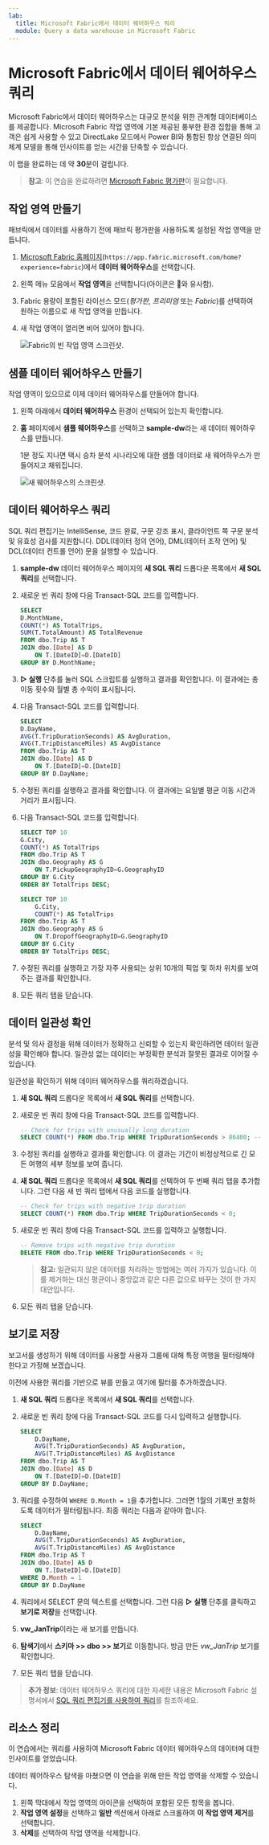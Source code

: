 ```yaml
---
lab:
  title: Microsoft Fabric에서 데이터 웨어하우스 쿼리
  module: Query a data warehouse in Microsoft Fabric
---
```


# Microsoft Fabric에서 데이터 웨어하우스 쿼리

Microsoft Fabric에서 데이터 웨어하우스는 대규모 분석을 위한 관계형 데이터베이스를 제공합니다. Microsoft Fabric 작업 영역에 기본 제공된 풍부한 환경 집합을 통해 고객은 쉽게 사용할 수 있고 DirectLake 모드에서 Power BI와 통합된 항상 연결된 의미 체계 모델을 통해 인사이트를 얻는 시간을 단축할 수 있습니다. 

이 랩을 완료하는 데 약 **30**분이 걸립니다.

> **참고**: 이 연습을 완료하려면 [Microsoft Fabric 평가판](https://learn.microsoft.com/fabric/get-started/fabric-trial)이 필요합니다.

## 작업 영역 만들기

패브릭에서 데이터를 사용하기 전에 패브릭 평가판을 사용하도록 설정된 작업 영역을 만듭니다.

1. [Microsoft Fabric 홈페이지](https://app.fabric.microsoft.com/home?experience=fabric)(`https://app.fabric.microsoft.com/home?experience=fabric`)에서 **데이터 웨어하우스**를 선택합니다.
1. 왼쪽 메뉴 모음에서 **작업 영역**을 선택합니다(아이콘은 와 유사함).
1. Fabric 용량이 포함된 라이선스 모드(*평가판*, *프리미엄* 또는 *Fabric*)를 선택하여 원하는 이름으로 새 작업 영역을 만듭니다.
1. 새 작업 영역이 열리면 비어 있어야 합니다.

    ![Fabric의 빈 작업 영역 스크린샷.](./Images/new-workspace.png)

## 샘플 데이터 웨어하우스 만들기

작업 영역이 있으므로 이제 데이터 웨어하우스를 만들어야 합니다.

1. 왼쪽 아래에서 **데이터 웨어하우스** 환경이 선택되어 있는지 확인합니다.
1. **홈** 페이지에서 **샘플 웨어하우스**를 선택하고 **sample-dw**라는 새 데이터 웨어하우스를 만듭니다.

    1분 정도 지나면 택시 승차 분석 시나리오에 대한 샘플 데이터로 새 웨어하우스가 만들어지고 채워집니다.

    ![새 웨어하우스의 스크린샷.](./Images/sample-data-warehouse.png)

## 데이터 웨어하우스 쿼리

SQL 쿼리 편집기는 IntelliSense, 코드 완료, 구문 강조 표시, 클라이언트 쪽 구문 분석 및 유효성 검사를 지원합니다. DDL(데이터 정의 언어), DML(데이터 조작 언어) 및 DCL(데이터 컨트롤 언어) 문을 실행할 수 있습니다.

1. **sample-dw** 데이터 웨어하우스 페이지의 **새 SQL 쿼리** 드롭다운 목록에서 **새 SQL 쿼리**를 선택합니다.

1. 새로운 빈 쿼리 창에 다음 Transact-SQL 코드를 입력합니다.

    ```sql
    SELECT 
    D.MonthName, 
    COUNT(*) AS TotalTrips, 
    SUM(T.TotalAmount) AS TotalRevenue 
    FROM dbo.Trip AS T
    JOIN dbo.[Date] AS D
        ON T.[DateID]=D.[DateID]
    GROUP BY D.MonthName;
    ```

1. **&#9655; 실행** 단추를 눌러 SQL 스크립트를 실행하고 결과를 확인합니다. 이 결과에는 총 이동 횟수와 월별 총 수익이 표시됩니다.

1. 다음 Transact-SQL 코드를 입력합니다.

    ```sql
   SELECT 
    D.DayName, 
    AVG(T.TripDurationSeconds) AS AvgDuration, 
    AVG(T.TripDistanceMiles) AS AvgDistance 
    FROM dbo.Trip AS T
    JOIN dbo.[Date] AS D
        ON T.[DateID]=D.[DateID]
    GROUP BY D.DayName;
    ```

1. 수정된 쿼리를 실행하고 결과를 확인합니다. 이 결과에는 요일별 평균 이동 시간과 거리가 표시됩니다.

1. 다음 Transact-SQL 코드를 입력합니다.

    ```sql
    SELECT TOP 10 
    G.City, 
    COUNT(*) AS TotalTrips 
    FROM dbo.Trip AS T
    JOIN dbo.Geography AS G
        ON T.PickupGeographyID=G.GeographyID
    GROUP BY G.City
    ORDER BY TotalTrips DESC;
    
    SELECT TOP 10 
        G.City, 
        COUNT(*) AS TotalTrips 
    FROM dbo.Trip AS T
    JOIN dbo.Geography AS G
        ON T.DropoffGeographyID=G.GeographyID
    GROUP BY G.City
    ORDER BY TotalTrips DESC;
    ```

1. 수정된 쿼리를 실행하고 가장 자주 사용되는 상위 10개의 픽업 및 하차 위치를 보여 주는 결과를 확인합니다.

1. 모든 쿼리 탭을 닫습니다.

## 데이터 일관성 확인

분석 및 의사 결정을 위해 데이터가 정확하고 신뢰할 수 있는지 확인하려면 데이터 일관성을 확인해야 합니다. 일관성 없는 데이터는 부정확한 분석과 잘못된 결과로 이어질 수 있습니다. 

일관성을 확인하기 위해 데이터 웨어하우스를 쿼리하겠습니다.

1. **새 SQL 쿼리** 드롭다운 목록에서 **새 SQL 쿼리**를 선택합니다.

1. 새로운 빈 쿼리 창에 다음 Transact-SQL 코드를 입력합니다.

    ```sql
    -- Check for trips with unusually long duration
    SELECT COUNT(*) FROM dbo.Trip WHERE TripDurationSeconds > 86400; -- 24 hours
    ```

1. 수정된 쿼리를 실행하고 결과를 확인합니다. 이 결과는 기간이 비정상적으로 긴 모든 여행의 세부 정보를 보여 줍니다.

1. **새 SQL 쿼리** 드롭다운 목록에서 **새 SQL 쿼리**를 선택하여 두 번째 쿼리 탭을 추가합니다. 그런 다음 새 빈 쿼리 탭에서 다음 코드를 실행합니다.

    ```sql
    -- Check for trips with negative trip duration
    SELECT COUNT(*) FROM dbo.Trip WHERE TripDurationSeconds < 0;
    ```

1. 새로운 빈 쿼리 창에 다음 Transact-SQL 코드를 입력하고 실행합니다.

    ```sql
    -- Remove trips with negative trip duration
    DELETE FROM dbo.Trip WHERE TripDurationSeconds < 0;
    ```

    > **참고:** 일관되지 않은 데이터를 처리하는 방법에는 여러 가지가 있습니다. 이를 제거하는 대신 평균이나 중앙값과 같은 다른 값으로 바꾸는 것이 한 가지 대안입니다.

1. 모든 쿼리 탭을 닫습니다.

## 보기로 저장

보고서를 생성하기 위해 데이터를 사용할 사용자 그룹에 대해 특정 여행을 필터링해야 한다고 가정해 보겠습니다.

이전에 사용한 쿼리를 기반으로 뷰를 만들고 여기에 필터를 추가하겠습니다.

1. **새 SQL 쿼리** 드롭다운 목록에서 **새 SQL 쿼리**를 선택합니다.

1. 새로운 빈 쿼리 창에 다음 Transact-SQL 코드를 다시 입력하고 실행합니다.

    ```sql
    SELECT 
        D.DayName, 
        AVG(T.TripDurationSeconds) AS AvgDuration, 
        AVG(T.TripDistanceMiles) AS AvgDistance 
    FROM dbo.Trip AS T
    JOIN dbo.[Date] AS D
        ON T.[DateID]=D.[DateID]
    GROUP BY D.DayName;
    ```

1. 쿼리를 수정하여 `WHERE D.Month = 1`을 추가합니다. 그러면 1월의 기록만 포함하도록 데이터가 필터링됩니다. 최종 쿼리는 다음과 같아야 합니다.

    ```sql
    SELECT 
        D.DayName, 
        AVG(T.TripDurationSeconds) AS AvgDuration, 
        AVG(T.TripDistanceMiles) AS AvgDistance 
    FROM dbo.Trip AS T
    JOIN dbo.[Date] AS D
        ON T.[DateID]=D.[DateID]
    WHERE D.Month = 1
    GROUP BY D.DayName
    ```

1. 쿼리에서 SELECT 문의 텍스트를 선택합니다. 그런 다음 **&#9655; 실행** 단추를 클릭하고 **보기로 저장**을 선택합니다.

1. **vw_JanTrip**이라는 새 보기를 만듭니다.

1. **탐색기**에서 **스키마 >> dbo >> 보기**로 이동합니다. 방금 만든 *vw_JanTrip* 보기를 확인합니다.

1. 모든 쿼리 탭을 닫습니다.

> **추가 정보**: 데이터 웨어하우스 쿼리에 대한 자세한 내용은 Microsoft Fabric 설명서에서 [SQL 쿼리 편집기를 사용하여 쿼리](https://learn.microsoft.com/fabric/data-warehouse/sql-query-editor)를 참조하세요.

## 리소스 정리

이 연습에서는 쿼리를 사용하여 Microsoft Fabric 데이터 웨어하우스의 데이터에 대한 인사이트를 얻었습니다.

데이터 웨어하우스 탐색을 마쳤으면 이 연습을 위해 만든 작업 영역을 삭제할 수 있습니다.

1. 왼쪽 막대에서 작업 영역의 아이콘을 선택하여 포함된 모든 항목을 봅니다.
1. **작업 영역 설정**을 선택하고 **일반** 섹션에서 아래로 스크롤하여 **이 작업 영역 제거**를 선택합니다.
1. **삭제**를 선택하여 작업 영역을 삭제합니다.
